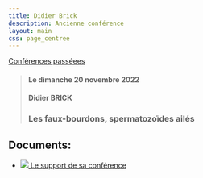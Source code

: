 ```yaml
---
title: Didier Brick
description: Ancienne conférence
layout: main
css: page_centree
---
```


[Conférences passéees](/agenda/conferences-passees/)  

> #### Le dimanche 20 novembre 2022
> #### Didier BRICK
> ### Les faux-bourdons, spermatozoïdes ailés

## Documents:

* [![](/static/img/pdf.jpg ) Le support de sa conférence](https://pdf.beequeen.be/agenda/conferences-passees/dbrick2/Drones_22.pdf)
